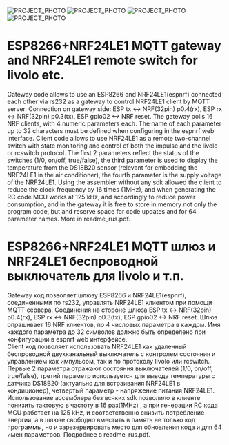 ![PROJECT_PHOTO](https://raw.githubusercontent.com/alutov/nrf24le1-espnrf_gateway_and_remote_switch_for_livolo_etc/master/other/livolo1.jpg)
![PROJECT_PHOTO](https://raw.githubusercontent.com/alutov/nrf24le1-espnrf_gateway_and_remote_switch_for_livolo_etc/master/other/livolo2.jpg)
![PROJECT_PHOTO](https://raw.githubusercontent.com/alutov/nrf24le1-espnrf_gateway_and_remote_switch_for_livolo_etc/master/other/espnrf3.jpg)
![PROJECT_PHOTO]( https://raw.githubusercontent.com/alutov/nrf24le1-espnrf_gateway_and_remote_switch_for_livolo_etc/master/other/espnrf4.jpg)
# ESP8266+NRF24LE1 MQTT gateway and NRF24LE1 remote switch for livolo etc.

   Gateway code allows to use an ESP8266 and NRF24LE1(espnrf) connected each other via rs232 as a gateway to control NRF24LE1 client by
MQTT server. Connection on gateway side: ESP tx <-> NRF(32pin) p0.4(rx), ESP rx <-> NRF(32pin) p0.3(tx), ESP gpio02 <-> NRF reset. The gateway polls 16 NRF clients, with 4 numeric parameters each. The name of each parameter up to 32 characters must be defined when configuring in the espnrf web interface.
   Client code allows to use NRF24LE1 as a remote two-channel switch with state monitoring and control of both the impulse and the livolo or rcswitch protocol. The first 2 parameters reflect the status of the switches (1/0, on/off, true/false), the third parameter is used to display the temperature from the DS18B20 sensor (relevant for embedding the NRF24LE1 in the air conditioner), the fourth parameter is the supply voltage of the NRF24LE1. Using the assembler without any sdk allowed the client to reduce the clock frequency by 16 times (1MHz), and when generating the RC code MCU works at 125 kHz, and accordingly to reduce power consumption, and in the gateway it is free to store in memory not only the program code, but and reserve space for code updates and for 64 parameter names. More in readme_rus.pdf.



# ESP8266+NRF24LE1 MQTT шлюз и NRF24LE1 беспроводной выключатель для livolo и т.п.

   Gateway код позволяет шлюзу ESP8266 и NRF24LE1(espnrf), соединенными по rs232, управлять NRF24LE1 клиентом  при помощи MQTT сервера.
Соединения на стороне шлюза ESP tx <-> NRF(32pin) p0.4(rx), ESP rx <-> NRF(32pin) p0.3(tx), ESP gpio02 <-> NRF reset. Шлюз опрашивает 16 NRF клиентов, по 4 числовых параметра в каждом. Имя каждого параметра до 32 символов должно быть определено при конфигурации  в espnrf web интерфейсе.  
   Client код позволяет использовать NRF24LE1 как удаленный беспроводной двухканальный выключатель с контролем состояния и управлением как импульсом, так и по протоколу livolo или rcswitch. Первые 2 параметра отражают состояния выключателей (1/0, on/off, true/false), третий параметр используется для вывода температуры с датчика DS18B20 (актуально для встраивания NRF24LE1 в кондиционер), четвертый параметр - напряжение питания NRF24LE1. Использование ассемблера без всяких sdk позволило в клиенте понизить тактовую в частоту в 16 раз(1MHz) , а при генерации RC кода MCU работает на 125 kHz, и соответственно снизить потребление энергии, а в шлюзе свободно вместить в память не только код программы, но и зарезервировать место для обновления кода и для 64 имен параметров. Подробнее в readme_rus.pdf. 
